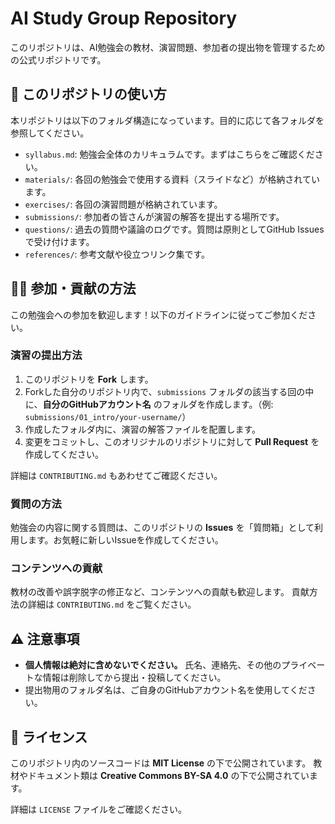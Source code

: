 # AI Study Group Repository

このリポジトリは、AI勉強会の教材、演習問題、参加者の提出物を管理するための公式リポジトリです。

## 📖 このリポジトリの使い方

本リポジトリは以下のフォルダ構造になっています。目的に応じて各フォルダを参照してください。

- `syllabus.md`: 勉強会全体のカリキュラムです。まずはこちらをご確認ください。
- `materials/`: 各回の勉強会で使用する資料（スライドなど）が格納されています。
- `exercises/`: 各回の演習問題が格納されています。
- `submissions/`: 参加者の皆さんが演習の解答を提出する場所です。
- `questions/`: 過去の質問や議論のログです。質問は原則としてGitHub Issuesで受け付けます。
- `references/`: 参考文献や役立つリンク集です。

## 🙋‍♀️ 参加・貢献の方法

この勉強会への参加を歓迎します！以下のガイドラインに従ってご参加ください。

### 演習の提出方法

1.  このリポジトリを **Fork** します。
2.  Forkした自分のリポジトリ内で、`submissions` フォルダの該当する回の中に、**自分のGitHubアカウント名** のフォルダを作成します。（例: `submissions/01_intro/your-username/`）
3.  作成したフォルダ内に、演習の解答ファイルを配置します。
4.  変更をコミットし、このオリジナルのリポジトリに対して **Pull Request** を作成してください。

詳細は `CONTRIBUTING.md` もあわせてご確認ください。

### 質問の方法

勉強会の内容に関する質問は、このリポジトリの **Issues** を「質問箱」として利用します。お気軽に新しいIssueを作成してください。

### コンテンツへの貢献

教材の改善や誤字脱字の修正など、コンテンツへの貢献も歓迎します。
貢献方法の詳細は `CONTRIBUTING.md` をご覧ください。

## ⚠️ 注意事項

- **個人情報は絶対に含めないでください。** 氏名、連絡先、その他のプライベートな情報は削除してから提出・投稿してください。
- 提出物用のフォルダ名は、ご自身のGitHubアカウント名を使用してください。

## 📜 ライセンス

このリポジトリ内のソースコードは **MIT License** の下で公開されています。
教材やドキュメント類は **Creative Commons BY-SA 4.0** の下で公開されています。

詳細は `LICENSE` ファイルをご確認ください。
